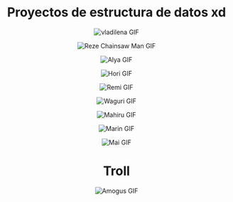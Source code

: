 <h1 align="center">Proyectos de estructura de datos xd</h1>

<p align="center">
  <img src="https://media1.tenor.com/m/5pHY-K_rUo0AAAAC/86-eighty-six.gif" alt="vladilena GIF">
</p>

<p align="center">
  <img src="https://media1.tenor.com/m/RgJlyZobGgcAAAAC/reze-csm.gif" alt="Reze Chainsaw Man GIF">
</p>

<p align="center">
  <img src="https://media1.tenor.com/m/oYMsCyoRtKgAAAAC/alya.gif" alt="Alya GIF">
</p>

<p align="center">
  <img src="https://media1.tenor.com/m/JpA3dLMYyuwAAAAd/anime-horimiya.gif" alt="Hori GIF">
</p>

<p align="center">
  <img src="https://media1.tenor.com/m/Ra-DJeQQNwUAAAAd/cry.gif" alt="Remi GIF">
</p>

<p align="center">
  <img src="https://media1.tenor.com/m/7ddM67UZbgYAAAAC/kaoruko-waguri-waguri-kaoruko.gif" alt="Waguri GIF">
</p>

<p align="center">
  <img src="https://media1.tenor.com/m/61UNdw6fOYMAAAAC/mahiru.gif" alt="Mahiru GIF">
</p>

<p align="center">
  <img src="https://media1.tenor.com/m/WpZ9HVG_48IAAAAC/marin-kitagawa-sono-bisque-doll.gif" alt="Marin GIF">
</p>

<p align="center">
  <img src="https://media1.tenor.com/m/EqFmLAryG_MAAAAd/%D0%B7%D0%B0%D0%B9%D1%87%D0%B8%D0%BA.gif" alt="Mai GIF">
</p>

<h1 align="center">Troll</h1>

<p align="center">
  <img src="https://media1.tenor.com/m/YdeQixnd8MwAAAAd/matt-matt-drhs.gif" alt="Amogus GIF">
</p>
